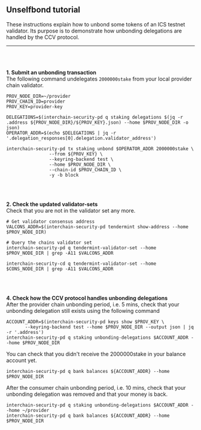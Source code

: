 ## Unselfbond tutorial

These instructions explain how to unbond some tokens of an ICS testnet validator. Its purpose is to demonstrate how unbonding delegations are handled by the CCV protocol.
 
---

 <br/><br/>  

__1. Submit an unbonding transaction__   
The following command undelegates `2000000stake` from your local provider chain validator.
```
PROV_NODE_DIR=~/provider
PROV_CHAIN_ID=provider
PROV_KEY=provider-key

DELEGATIONS=$(interchain-security-pd q staking delegations $(jq -r .address ${PROV_NODE_DIR}/${PROV_KEY}.json) --home $PROV_NODE_DIR -o json)
OPERATOR_ADDR=$(echo $DELEGATIONS | jq -r '.delegation_responses[0].delegation.validator_address')

interchain-security-pd tx staking unbond $OPERATOR_ADDR 2000000stake \
                --from ${PROV_KEY} \
                --keyring-backend test \
                --home $PROV_NODE_DIR \
                --chain-id $PROV_CHAIN_ID \
                -y -b block
```

 <br/><br/>  

__2. Check the updated validator-sets__  
Check that you are not in the validator set any more.

```
# Get validator consensus address
VALCONS_ADDR=$(interchain-security-pd tendermint show-address --home $PROV_NODE_DIR)
        
# Query the chains validator set
interchain-security-pd q tendermint-validator-set --home $PROV_NODE_DIR | grep -A11 $VALCONS_ADDR
  
interchain-security-cd q tendermint-validator-set --home $CONS_NODE_DIR | grep -A11 $VALCONS_ADDR
```

 <br/><br/>  

__4. Check how the CCV protocol handles unbonding delegations__  
After the provider chain unbonding period, i.e. 5 mins, check that your unbonding delegation still exists using the following command
```
ACCOUNT_ADDR=$(interchain-security-pd keys show $PROV_KEY \
       --keyring-backend test --home $PROV_NODE_DIR --output json | jq -r '.address')
interchain-security-pd q staking unbonding-delegations $ACCOUNT_ADDR --home $PROV_NODE_DIR
```

You can check that you didn't receive the 2000000stake in your balance account yet.
```
interchain-security-pd q bank balances ${ACCOUNT_ADDR} --home $PROV_NODE_DIR
```

After the consumer chain unbonding period, i.e. 10 mins, check that your unbonding delegation was removed and that your money is back.

```
interchain-security-pd q staking unbonding-delegations $ACCOUNT_ADDR --home ~/provider
interchain-security-pd q bank balances ${ACCOUNT_ADDR} --home $PROV_NODE_DIR
```
